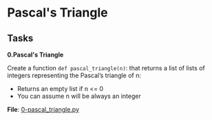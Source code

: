 # Pascal's Triangle

## Tasks

**0.Pascal's Triangle**

Create a function `def pascal_triangle(n)`: that returns a list of lists of integers representing the Pascal’s triangle of n:

- Returns an empty list if n <= 0
- You can assume n will be always an integer

**File**: [0-pascal_triangle.py](./0-pascal_triangle.py)
